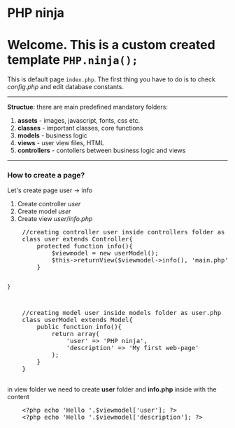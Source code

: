 <div class="row p-0 m-0">
	<div class="col-12 p-0">
		<h1 class="text-center m-auto mb-2 title p-5 grey-text">PHP ninja</h1>
	</div>
</div>
<div class="row m-0">
	<div class="col-12">
		<h1 class="text-center grey-text py-5">Welcome. This is a custom created template <code>PHP.ninja();</code></h1>
	</div>
</div>
<div class="row justify-content-center m-0">
	<div class="col-6 text-center">
		<p>This is default page <code>index.php</code>. The first thing you have to do is to check <em>config.php</em> and edit database constants.</p>
		<hr>
		<p><b>Structue</b>: there are main predefined mandatory folders:
			<ol>
				<li><b>assets</b> - images, javascript, fonts, css etc.</li>
				<li><b>classes</b> - important classes, core functions</li>
				<li><b>models</b> - business logic </li>
				<li><b>views</b> - user view files, HTML</li>
				<li><b>controllers</b> - contollers between business logic and views</li>
			</ol>
		</p>
		<hr>
		<h3 class="text-center grey-text">How to create a page?</h3>
		<p>
		Let's create page user -> info 
			<ol>
				<li>Create controller <em>user</em></li>
				<li>Create model <em>user</em></li>
				<li>Create view <em>user</em>/<em>info.php</em></li>
			</ol>
		</p>
<pre class="prettyprint lang-scm text-left">
	//creating controller user inside controllers folder as user.php
	class user extends Controller{
		protected function info(){
			$viewmodel = new userModel();
			$this->returnView($viewmodel->info(), 'main.php');
		}
		
	}
</pre>
<pre class="prettyprint lang-scm text-left">
	//creating model user inside models folder as user.php
	class userModel extends Model{
		public function info(){
			return array(
				'user' => 'PHP ninja',
				'description' => 'My first web-page'
			);
		}
	}

</pre>
<p>in view folder we need to create <b>user</b> folder and <b>info.php</b> inside with the content</p>
<pre class="prettyprint lang-scm text-left">
	&#60;?php echo 'Hello '.$viewmodel['user']; ?&#62;
	&#60;?php echo 'Hello '.$viewmodel['description']; ?&#62;
</pre>
	</div>
</div>
